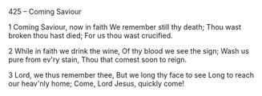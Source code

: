 425 – Coming Saviour


1
Coming Saviour, now in faith
We remember still thy death;
Thou wast broken thou hast died;
For us thou wast crucified.

2
While in faith we drink the wine,
Of thy blood we see the sign;
Wash us pure from ev'ry stain,
Thou that comest soon to reign.

3
Lord, we thus remember thee,
But we long thy face to see
Long to reach our heav'nly home;
Come, Lord Jesus, quickly come!
